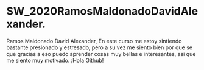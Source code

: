 # SW_2020RamosMaldonadoDavidAlexander.
Ramos Maldonado David Alexander, En este curso me estoy sintiendo bastante presionado y estresado, pero a su vez me siento bien por que se que gracias a eso puedo aprender cosas muy bellas e interesantes, así que me siento muy motivado. ¡Hola Github!
